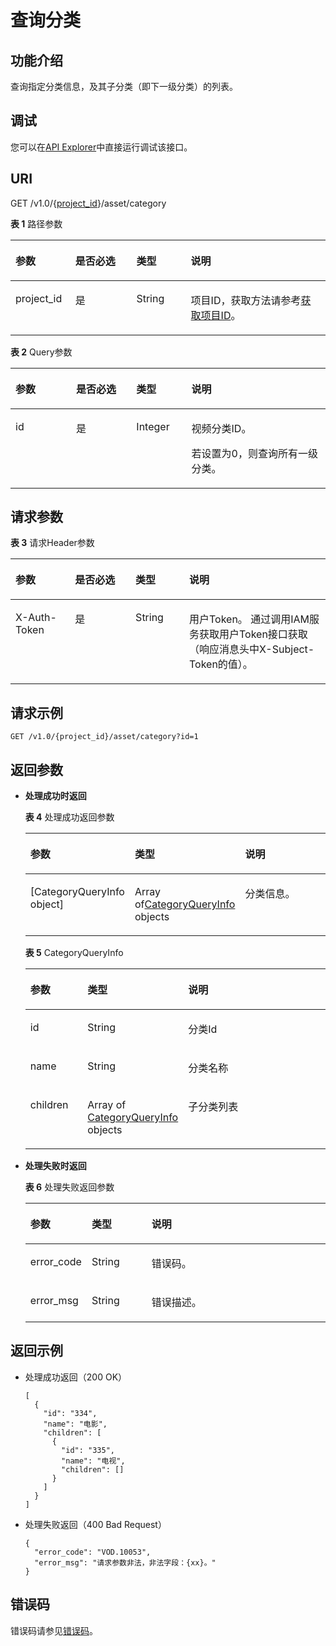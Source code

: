 # 查询分类<a name="vod_04_0031"></a>

## 功能介绍<a name="zh-cn_topic_0128109934_zh-cn_topic_0127930933_section114814192538"></a>

查询指定分类信息，及其子分类（即下一级分类）的列表。

## 调试<a name="section9444193218211"></a>

您可以在[API Explorer](https://apiexplorer.developer.huaweicloud.com/apiexplorer/doc?product=VOD&api=ListAssetCategory)中直接运行调试该接口。

## URI<a name="zh-cn_topic_0128109934_zh-cn_topic_0127930933_section5241024145313"></a>

GET /v1.0/\{[project\_id](获取项目ID.md)\}/asset/category

**表 1**  路径参数

<a name="table6869913124919"></a>
<table><thead align="left"><tr id="vod_04_0196_row58691013184917"><th class="cellrowborder" valign="top" width="18.98%" id="mcps1.2.5.1.1"><p id="vod_04_0196_p18869171324920"><a name="vod_04_0196_p18869171324920"></a><a name="vod_04_0196_p18869171324920"></a>参数</p>
</th>
<th class="cellrowborder" valign="top" width="19.400000000000002%" id="mcps1.2.5.1.2"><p id="vod_04_0196_p16174217193312"><a name="vod_04_0196_p16174217193312"></a><a name="vod_04_0196_p16174217193312"></a>是否必选</p>
</th>
<th class="cellrowborder" valign="top" width="17.299999999999997%" id="mcps1.2.5.1.3"><p id="vod_04_0196_p1386920134497"><a name="vod_04_0196_p1386920134497"></a><a name="vod_04_0196_p1386920134497"></a>类型</p>
</th>
<th class="cellrowborder" valign="top" width="44.32%" id="mcps1.2.5.1.4"><p id="vod_04_0196_p1386931394910"><a name="vod_04_0196_p1386931394910"></a><a name="vod_04_0196_p1386931394910"></a>说明</p>
</th>
</tr>
</thead>
<tbody><tr id="vod_04_0196_row1586931374911"><td class="cellrowborder" valign="top" width="18.98%" headers="mcps1.2.5.1.1 "><p id="vod_04_0196_p14253192105011"><a name="vod_04_0196_p14253192105011"></a><a name="vod_04_0196_p14253192105011"></a>project_id</p>
</td>
<td class="cellrowborder" valign="top" width="19.400000000000002%" headers="mcps1.2.5.1.2 "><p id="vod_04_0196_p18172181763318"><a name="vod_04_0196_p18172181763318"></a><a name="vod_04_0196_p18172181763318"></a>是</p>
</td>
<td class="cellrowborder" valign="top" width="17.299999999999997%" headers="mcps1.2.5.1.3 "><p id="vod_04_0196_p62548235018"><a name="vod_04_0196_p62548235018"></a><a name="vod_04_0196_p62548235018"></a>String</p>
</td>
<td class="cellrowborder" valign="top" width="44.32%" headers="mcps1.2.5.1.4 "><p id="vod_04_0196_p0254323500"><a name="vod_04_0196_p0254323500"></a><a name="vod_04_0196_p0254323500"></a>项目ID，获取方法请参考<a href="https://support.huaweicloud.com/usermanual-vod/vod_01_0058.html" target="_blank" rel="noopener noreferrer">获取项目ID</a>。</p>
</td>
</tr>
</tbody>
</table>

**表 2**  Query参数

<a name="zh-cn_topic_0128109934_zh-cn_topic_0127930933_table18439181610496"></a>
<table><thead align="left"><tr id="zh-cn_topic_0128109934_zh-cn_topic_0127930933_row5495111611492"><th class="cellrowborder" valign="top" width="19.27%" id="mcps1.2.5.1.1"><p id="zh-cn_topic_0128109934_zh-cn_topic_0127930933_p6495151619496"><a name="zh-cn_topic_0128109934_zh-cn_topic_0127930933_p6495151619496"></a><a name="zh-cn_topic_0128109934_zh-cn_topic_0127930933_p6495151619496"></a>参数</p>
</th>
<th class="cellrowborder" valign="top" width="19.1%" id="mcps1.2.5.1.2"><p id="p3827163161920"><a name="p3827163161920"></a><a name="p3827163161920"></a>是否必选</p>
</th>
<th class="cellrowborder" valign="top" width="17.5%" id="mcps1.2.5.1.3"><p id="zh-cn_topic_0128109934_zh-cn_topic_0127930933_p8495916194915"><a name="zh-cn_topic_0128109934_zh-cn_topic_0127930933_p8495916194915"></a><a name="zh-cn_topic_0128109934_zh-cn_topic_0127930933_p8495916194915"></a>类型</p>
</th>
<th class="cellrowborder" valign="top" width="44.13%" id="mcps1.2.5.1.4"><p id="zh-cn_topic_0128109934_zh-cn_topic_0127930933_p1849551604912"><a name="zh-cn_topic_0128109934_zh-cn_topic_0127930933_p1849551604912"></a><a name="zh-cn_topic_0128109934_zh-cn_topic_0127930933_p1849551604912"></a>说明</p>
</th>
</tr>
</thead>
<tbody><tr id="zh-cn_topic_0128109934_zh-cn_topic_0127930933_row3495151634915"><td class="cellrowborder" valign="top" width="19.27%" headers="mcps1.2.5.1.1 "><p id="zh-cn_topic_0128109934_zh-cn_topic_0127930933_p94953169491"><a name="zh-cn_topic_0128109934_zh-cn_topic_0127930933_p94953169491"></a><a name="zh-cn_topic_0128109934_zh-cn_topic_0127930933_p94953169491"></a>id</p>
</td>
<td class="cellrowborder" valign="top" width="19.1%" headers="mcps1.2.5.1.2 "><p id="p1182523191913"><a name="p1182523191913"></a><a name="p1182523191913"></a>是</p>
</td>
<td class="cellrowborder" valign="top" width="17.5%" headers="mcps1.2.5.1.3 "><p id="zh-cn_topic_0128109934_zh-cn_topic_0127930933_p1249516167492"><a name="zh-cn_topic_0128109934_zh-cn_topic_0127930933_p1249516167492"></a><a name="zh-cn_topic_0128109934_zh-cn_topic_0127930933_p1249516167492"></a>Integer</p>
</td>
<td class="cellrowborder" valign="top" width="44.13%" headers="mcps1.2.5.1.4 "><p id="zh-cn_topic_0128109934_zh-cn_topic_0127930933_p174951916144919"><a name="zh-cn_topic_0128109934_zh-cn_topic_0127930933_p174951916144919"></a><a name="zh-cn_topic_0128109934_zh-cn_topic_0127930933_p174951916144919"></a>视频分类ID。</p>
<p id="zh-cn_topic_0128109934_zh-cn_topic_0127930933_p154951116154916"><a name="zh-cn_topic_0128109934_zh-cn_topic_0127930933_p154951116154916"></a><a name="zh-cn_topic_0128109934_zh-cn_topic_0127930933_p154951116154916"></a>若设置为0，则查询所有一级分类。</p>
</td>
</tr>
</tbody>
</table>

## 请求参数<a name="zh-cn_topic_0128109934_zh-cn_topic_0127930933_section7297229175319"></a>

**表 3**  请求Header参数

<a name="HeaderParameter"></a>
<table><thead align="left"><tr id="vod_04_0196_row1359311223199"><th class="cellrowborder" valign="top" width="18.89%" id="mcps1.2.5.1.1"><p id="vod_04_0196_p959302213191"><a name="vod_04_0196_p959302213191"></a><a name="vod_04_0196_p959302213191"></a>参数</p>
</th>
<th class="cellrowborder" valign="top" width="19.23%" id="mcps1.2.5.1.2"><p id="vod_04_0196_p10968335203313"><a name="vod_04_0196_p10968335203313"></a><a name="vod_04_0196_p10968335203313"></a>是否必选</p>
</th>
<th class="cellrowborder" valign="top" width="17.04%" id="mcps1.2.5.1.3"><p id="vod_04_0196_p6594132291914"><a name="vod_04_0196_p6594132291914"></a><a name="vod_04_0196_p6594132291914"></a>类型</p>
</th>
<th class="cellrowborder" valign="top" width="44.84%" id="mcps1.2.5.1.4"><p id="vod_04_0196_p1659492213198"><a name="vod_04_0196_p1659492213198"></a><a name="vod_04_0196_p1659492213198"></a>说明</p>
</th>
</tr>
</thead>
<tbody><tr id="vod_04_0196_row5593132218192"><td class="cellrowborder" valign="top" width="18.89%" headers="mcps1.2.5.1.1 "><p id="vod_04_0196_p959417226199"><a name="vod_04_0196_p959417226199"></a><a name="vod_04_0196_p959417226199"></a>X-Auth-Token</p>
</td>
<td class="cellrowborder" valign="top" width="19.23%" headers="mcps1.2.5.1.2 "><p id="vod_04_0196_p189688351336"><a name="vod_04_0196_p189688351336"></a><a name="vod_04_0196_p189688351336"></a>是</p>
</td>
<td class="cellrowborder" valign="top" width="17.04%" headers="mcps1.2.5.1.3 "><p id="vod_04_0196_p5594132231911"><a name="vod_04_0196_p5594132231911"></a><a name="vod_04_0196_p5594132231911"></a>String</p>
</td>
<td class="cellrowborder" valign="top" width="44.84%" headers="mcps1.2.5.1.4 "><p id="vod_04_0196_p1159416229196"><a name="vod_04_0196_p1159416229196"></a><a name="vod_04_0196_p1159416229196"></a>用户Token。 通过调用IAM服务获取用户Token接口获取（响应消息头中X-Subject-Token的值）。</p>
</td>
</tr>
</tbody>
</table>

## 请求示例<a name="zh-cn_topic_0128109934_zh-cn_topic_0127930933_section1249493515311"></a>

```
GET /v1.0/{project_id}/asset/category?id=1
```

## 返回参数<a name="zh-cn_topic_0128109934_zh-cn_topic_0127930933_section162761640105314"></a>

-   **处理成功时返回**

    **表 4**  处理成功返回参数

    <a name="zh-cn_topic_0128109931_zh-cn_topic_0127930946_table1753205542518"></a>
    <table><thead align="left"><tr id="zh-cn_topic_0128109931_zh-cn_topic_0127930946_row16634195502512"><th class="cellrowborder" valign="top" width="20%" id="mcps1.2.4.1.1"><p id="zh-cn_topic_0128109931_zh-cn_topic_0127930946_p963414551252"><a name="zh-cn_topic_0128109931_zh-cn_topic_0127930946_p963414551252"></a><a name="zh-cn_topic_0128109931_zh-cn_topic_0127930946_p963414551252"></a>参数</p>
    </th>
    <th class="cellrowborder" valign="top" width="20%" id="mcps1.2.4.1.2"><p id="zh-cn_topic_0128109931_zh-cn_topic_0127930946_p4634455102513"><a name="zh-cn_topic_0128109931_zh-cn_topic_0127930946_p4634455102513"></a><a name="zh-cn_topic_0128109931_zh-cn_topic_0127930946_p4634455102513"></a>类型</p>
    </th>
    <th class="cellrowborder" valign="top" width="60%" id="mcps1.2.4.1.3"><p id="zh-cn_topic_0128109931_zh-cn_topic_0127930946_p1563415559252"><a name="zh-cn_topic_0128109931_zh-cn_topic_0127930946_p1563415559252"></a><a name="zh-cn_topic_0128109931_zh-cn_topic_0127930946_p1563415559252"></a>说明</p>
    </th>
    </tr>
    </thead>
    <tbody><tr id="zh-cn_topic_0128109931_zh-cn_topic_0127930946_row10634115519253"><td class="cellrowborder" valign="top" width="20%" headers="mcps1.2.4.1.1 "><p id="zh-cn_topic_0128109931_zh-cn_topic_0127930946_p10634115512517"><a name="zh-cn_topic_0128109931_zh-cn_topic_0127930946_p10634115512517"></a><a name="zh-cn_topic_0128109931_zh-cn_topic_0127930946_p10634115512517"></a>[CategoryQueryInfo object]</p>
    </td>
    <td class="cellrowborder" valign="top" width="20%" headers="mcps1.2.4.1.2 "><p id="zh-cn_topic_0128109931_zh-cn_topic_0127930946_p363418553253"><a name="zh-cn_topic_0128109931_zh-cn_topic_0127930946_p363418553253"></a><a name="zh-cn_topic_0128109931_zh-cn_topic_0127930946_p363418553253"></a>Array of<a href="#table1584915484372">CategoryQueryInfo</a> objects</p>
    </td>
    <td class="cellrowborder" valign="top" width="60%" headers="mcps1.2.4.1.3 "><p id="zh-cn_topic_0128109931_zh-cn_topic_0127930946_p16634185514252"><a name="zh-cn_topic_0128109931_zh-cn_topic_0127930946_p16634185514252"></a><a name="zh-cn_topic_0128109931_zh-cn_topic_0127930946_p16634185514252"></a>分类信息。</p>
    </td>
    </tr>
    </tbody>
    </table>

    **表 5**  CategoryQueryInfo

    <a name="table1584915484372"></a>
    <table><thead align="left"><tr id="row16849194813372"><th class="cellrowborder" valign="top" width="20%" id="mcps1.2.4.1.1"><p id="p68491148193713"><a name="p68491148193713"></a><a name="p68491148193713"></a>参数</p>
    </th>
    <th class="cellrowborder" valign="top" width="20%" id="mcps1.2.4.1.2"><p id="p7849144823712"><a name="p7849144823712"></a><a name="p7849144823712"></a>类型</p>
    </th>
    <th class="cellrowborder" valign="top" width="60%" id="mcps1.2.4.1.3"><p id="p98492486379"><a name="p98492486379"></a><a name="p98492486379"></a>说明</p>
    </th>
    </tr>
    </thead>
    <tbody><tr id="row12849124883717"><td class="cellrowborder" valign="top" width="20%" headers="mcps1.2.4.1.1 "><p id="p9849148133716"><a name="p9849148133716"></a><a name="p9849148133716"></a>id</p>
    </td>
    <td class="cellrowborder" valign="top" width="20%" headers="mcps1.2.4.1.2 "><p id="p2849144818372"><a name="p2849144818372"></a><a name="p2849144818372"></a>String</p>
    </td>
    <td class="cellrowborder" valign="top" width="60%" headers="mcps1.2.4.1.3 "><p id="p484944813372"><a name="p484944813372"></a><a name="p484944813372"></a>分类Id</p>
    </td>
    </tr>
    <tr id="row584924823715"><td class="cellrowborder" valign="top" width="20%" headers="mcps1.2.4.1.1 "><p id="p1884974883717"><a name="p1884974883717"></a><a name="p1884974883717"></a>name</p>
    </td>
    <td class="cellrowborder" valign="top" width="20%" headers="mcps1.2.4.1.2 "><p id="p0849448103712"><a name="p0849448103712"></a><a name="p0849448103712"></a>String</p>
    </td>
    <td class="cellrowborder" valign="top" width="60%" headers="mcps1.2.4.1.3 "><p id="p5849164833710"><a name="p5849164833710"></a><a name="p5849164833710"></a>分类名称</p>
    </td>
    </tr>
    <tr id="row156012117416"><td class="cellrowborder" valign="top" width="20%" headers="mcps1.2.4.1.1 "><p id="p2560122118418"><a name="p2560122118418"></a><a name="p2560122118418"></a>children</p>
    </td>
    <td class="cellrowborder" valign="top" width="20%" headers="mcps1.2.4.1.2 "><p id="p656019214416"><a name="p656019214416"></a><a name="p656019214416"></a>Array of <a href="#table1584915484372">CategoryQueryInfo</a> objects</p>
    </td>
    <td class="cellrowborder" valign="top" width="60%" headers="mcps1.2.4.1.3 "><p id="p18560721204114"><a name="p18560721204114"></a><a name="p18560721204114"></a>子分类列表</p>
    </td>
    </tr>
    </tbody>
    </table>

-   **处理失败时返回**

    **表 6**  处理失败返回参数

    <a name="table8107146194412"></a>
    <table><thead align="left"><tr id="row16107862441"><th class="cellrowborder" valign="top" width="20%" id="mcps1.2.4.1.1"><p id="p1412466124414"><a name="p1412466124414"></a><a name="p1412466124414"></a>参数</p>
    </th>
    <th class="cellrowborder" valign="top" width="20%" id="mcps1.2.4.1.2"><p id="p121241568444"><a name="p121241568444"></a><a name="p121241568444"></a>类型</p>
    </th>
    <th class="cellrowborder" valign="top" width="60%" id="mcps1.2.4.1.3"><p id="p1312414674420"><a name="p1312414674420"></a><a name="p1312414674420"></a>说明</p>
    </th>
    </tr>
    </thead>
    <tbody><tr id="row13124116124413"><td class="cellrowborder" valign="top" width="20%" headers="mcps1.2.4.1.1 "><p id="p11240634415"><a name="p11240634415"></a><a name="p11240634415"></a>error_code</p>
    </td>
    <td class="cellrowborder" valign="top" width="20%" headers="mcps1.2.4.1.2 "><p id="p414018615446"><a name="p414018615446"></a><a name="p414018615446"></a>String</p>
    </td>
    <td class="cellrowborder" valign="top" width="60%" headers="mcps1.2.4.1.3 "><p id="p161241669445"><a name="p161241669445"></a><a name="p161241669445"></a>错误码。</p>
    </td>
    </tr>
    <tr id="row01401168446"><td class="cellrowborder" valign="top" width="20%" headers="mcps1.2.4.1.1 "><p id="p171409604412"><a name="p171409604412"></a><a name="p171409604412"></a>error_msg</p>
    </td>
    <td class="cellrowborder" valign="top" width="20%" headers="mcps1.2.4.1.2 "><p id="p91404614444"><a name="p91404614444"></a><a name="p91404614444"></a>String</p>
    </td>
    <td class="cellrowborder" valign="top" width="60%" headers="mcps1.2.4.1.3 "><p id="p16140666447"><a name="p16140666447"></a><a name="p16140666447"></a>错误描述。</p>
    </td>
    </tr>
    </tbody>
    </table>


## 返回示例<a name="zh-cn_topic_0128109934_zh-cn_topic_0127930933_section1164111461532"></a>

-   处理成功返回（200 OK）

    ```
    [
      {
        "id": "334",
        "name": "电影",
        "children": [
          {
            "id": "335",
            "name": "电视",
            "children": []
          }
        ]
      }
    ]  
    ```

-   处理失败返回（400 Bad Request）

    ```
    {
      "error_code": "VOD.10053",
      "error_msg": "请求参数非法，非法字段：{xx}。"
    }
    ```


## 错误码<a name="section569214377267"></a>

错误码请参见[错误码](错误码.md)。

